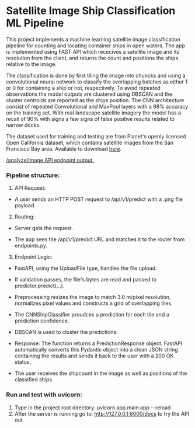 # Satellite Image Ship Classification ML Pipeline

This project implements a machine learning satellite image classification pipeline for counting and locating container ships in open waters. The app is implemented using FAST API which rececives a satellite image and its resolution from the client, and returns the count and positions the ships relative to the image. 

The classification is done by first tiling the image into chuncks and using a convolutional neural network to classify the overlapping batches as either 1 or 0 for containing a ship or not, respectively. To avoid repeated observations the model outputs are clustered using DBSCAN and the cluster centroids are reported as the ships position. The CNN architecture consist of repeated Convolutional and MaxPool layers with a 98% accuracy on the training set. With real landscape satellite imagery the model has a recall of 90% with signs a few signs of false positive results related to narrow docks.

The dataset used for training and testing are from Planet's openly licensed Open California dataset, which contains satellite images from the San Francisco Bay area. Available to download [here](https://www.kaggle.com/datasets/rhammell/ships-in-satellite-imagery).

[/analyze/image API endpoint output.](misc/preformance.png)

### Pipeline structure:

1. API Request: 

- A user sends an HTTP POST request to /api/v1/predict with a .png file payload.

2. Routing:

- Server gets the request.

- The app sees the /api/v1/predict URL and matches it to the router from endpoints.py.

3. Endpoint Logic:

- FastAPI, using the UploadFile type, handles the file upload.

- If validation passes, the file's bytes are read and passed to predictor.predict(...).

- Preprocessing resizes the image to match 3.0 m/pixel resolution, normalizes pixel values and constructs a grid of overlapping tiles.

- The CNNShipClassifier proudces a prediction for each tile and a prediction confidence.

- DBSCAN is used to cluster the predictions.

- Response: The function returns a PredictionResponse object. FastAPI automatically converts this Pydantic object into a clean JSON string containing the results and sends it back to the user with a 200 OK status.

- The user receives the shipcount in the image as well as positions of the classified ships.


### Run and test with uvicorn:

1. Type in the project root directory: uvicorn app.main:app --reload
2. After the server is running go to: http://127.0.0.1:8000/docs to try the API out.

